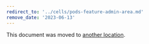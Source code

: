 ```yaml
---
redirect_to: '../cells/pods-feature-admin-area.md'
remove_date: '2023-06-13'
---
```


This document was moved to [another location](../cells/pods-feature-admin-area.md).

<!-- This redirect file can be deleted after <2023-06-13>. -->
<!-- Redirects that point to other docs in the same project expire in three months. -->
<!-- Redirects that point to docs in a different project or site (link is not relative and starts with `https:`) expire in one year. -->
<!-- Before deletion, see: https://docs.gitlab.com/ee/development/documentation/redirects.html -->
